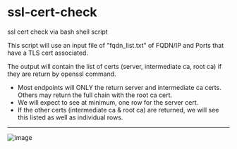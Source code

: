 # ssl-cert-check
ssl cert check via bash shell script

This script will use an input file of "fqdn_list.txt" of  FQDN/IP and Ports that have a TLS cert associated.

The output will contain the list of certs (server, intermediate ca, root ca) if they are return by openssl command.
- Most endpoints will ONLY the return server and intermediate ca certs.   Others may return the full chain with the root ca cert.
- We will expect to see at minimum, one row for the server cert.
- If the other certs (intermediate ca & root ca) are returned, we will see this listed as well as individual rows.   
  


****
![image](https://github.com/user-attachments/assets/589fbc75-8a49-43b5-9ab5-94150b47714e)


